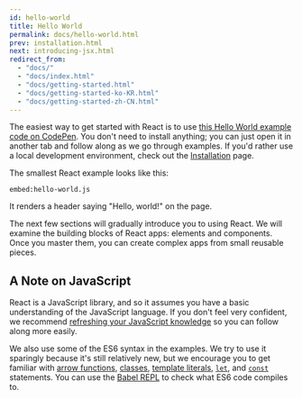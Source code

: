```yaml
---
id: hello-world
title: Hello World
permalink: docs/hello-world.html
prev: installation.html
next: introducing-jsx.html
redirect_from:
  - "docs/"
  - "docs/index.html"
  - "docs/getting-started.html"
  - "docs/getting-started-ko-KR.html"
  - "docs/getting-started-zh-CN.html"
---
```


The easiest way to get started with React is to use [this Hello World example code on CodePen](codepen://hello-world). You don't need to install anything; you can just open it in another tab and follow along as we go through examples. If you'd rather use a local development environment, check out the [Installation](/docs/installation.html) page.

The smallest React example looks like this:

```embed:hello-world.js```

It renders a header saying "Hello, world!" on the page.

The next few sections will gradually introduce you to using React. We will examine the building blocks of React apps: elements and components. Once you master them, you can create complex apps from small reusable pieces.

## A Note on JavaScript

React is a JavaScript library, and so it assumes you have a basic understanding of the JavaScript language. If you don't feel very confident, we recommend [refreshing your JavaScript knowledge](https://developer.mozilla.org/en-US/docs/Web/JavaScript/A_re-introduction_to_JavaScript) so you can follow along more easily.

We also use some of the ES6 syntax in the examples. We try to use it sparingly because it's still relatively new, but we encourage you to get familiar with [arrow functions](https://developer.mozilla.org/en-US/docs/Web/JavaScript/Reference/Functions/Arrow_functions), [classes](https://developer.mozilla.org/en-US/docs/Web/JavaScript/Reference/Classes), [template literals](https://developer.mozilla.org/en/docs/Web/JavaScript/Reference/Template_literals), [`let`](https://developer.mozilla.org/en-US/docs/Web/JavaScript/Reference/Statements/let), and [`const`](https://developer.mozilla.org/en-US/docs/Web/JavaScript/Reference/Statements/const) statements. You can use the [Babel REPL](babel://es5-syntax-example) to check what ES6 code compiles to.
